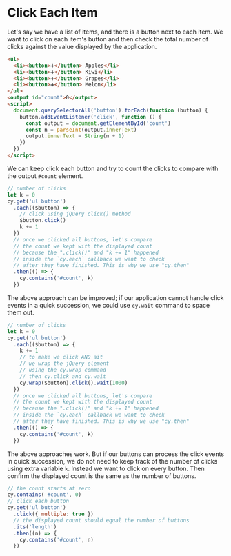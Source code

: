 # Click Each Item

Let's say we have a list of items, and there is a button next to each item. We want to click on each item's button and then check the total number of clicks against the value displayed by the application.

<!-- fiddle Click each item -->

```html
<ul>
  <li><button>➕</button> Apples</li>
  <li><button>➕</button> Kiwi</li>
  <li><button>➕</button> Grapes</li>
  <li><button>➕</button> Melon</li>
</ul>
<output id="count">0</output>
<script>
  document.querySelectorAll('button').forEach(function (button) {
    button.addEventListener('click', function () {
      const output = document.getElementById('count')
      const n = parseInt(output.innerText)
      output.innerText = String(n + 1)
    })
  })
</script>
```

We can keep click each button and try to count the clicks to compare with the output `#count` element.

```js skip
// number of clicks
let k = 0
cy.get('ul button')
  .each(($button) => {
    // click using jQuery click() method
    $button.click()
    k += 1
  })
  // once we clicked all buttons, let's compare
  // the count we kept with the displayed count
  // because the ".click()" and "k += 1" happened
  // inside the `cy.each` callback we want to check
  // after they have finished. This is why we use "cy.then"
  .then(() => {
    cy.contains('#count', k)
  })
```

The above approach can be improved; if our application cannot handle click events in a quick succession, we could use `cy.wait` command to space them out.

```js skip
// number of clicks
let k = 0
cy.get('ul button')
  .each(($button) => {
    k += 1
    // to make we click AND ait
    // we wrap the jQuery element
    // using the cy.wrap command
    // then cy.click and cy.wait
    cy.wrap($button).click().wait(1000)
  })
  // once we clicked all buttons, let's compare
  // the count we kept with the displayed count
  // because the ".click()" and "k += 1" happened
  // inside the `cy.each` callback we want to check
  // after they have finished. This is why we use "cy.then"
  .then(() => {
    cy.contains('#count', k)
  })
```

The above approaches work. But if our buttons can process the click events in quick succession, we do not need to keep track of the number of clicks using extra variable `k`. Instead we want to click on every button. Then confirm the displayed count is the same as the number of buttons.

```js
// the count starts at zero
cy.contains('#count', 0)
// click each button
cy.get('ul button')
  .click({ multiple: true })
  // the displayed count should equal the number of buttons
  .its('length')
  .then((n) => {
    cy.contains('#count', n)
  })
```

<!-- fiddle-end -->
